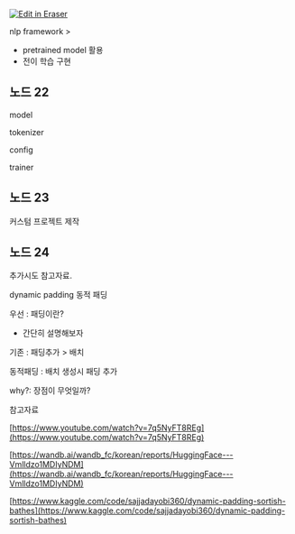<p><a target="_blank" href="https://app.eraser.io/workspace/s2Xy3paeSPoUXTDLaiwB" id="edit-in-eraser-github-link"><img alt="Edit in Eraser" src="https://firebasestorage.googleapis.com/v0/b/second-petal-295822.appspot.com/o/images%2Fgithub%2FOpen%20in%20Eraser.svg?alt=media&amp;token=968381c8-a7e7-472a-8ed6-4a6626da5501"></a></p>

nlp framework  > 

- pretrained model 활용
- 전이 학습 구현
## 노드 22
model

tokenizer

config

trainer



## 노드 23
커스텀 프로젝트 제작



## 노드 24




추가시도 참고자료.

dynamic padding 동적 패딩

우선 : 패딩이란?

- 간단히 설명해보자


기존 : 패딩추가 > 배치

동적패딩  : 배치 생성시 패딩 추가



why?: 장점이 무엇일까?

참고자료

[﻿https://www.youtube.com/watch?v=7q5NyFT8REg](https://www.youtube.com/watch?v=7q5NyFT8REg) 

[﻿https://wandb.ai/wandb_fc/korean/reports/HuggingFace---Vmlldzo1MDIyNDM](https://wandb.ai/wandb_fc/korean/reports/HuggingFace---Vmlldzo1MDIyNDM) 

[﻿https://www.kaggle.com/code/sajjadayobi360/dynamic-padding-sortish-bathes](https://www.kaggle.com/code/sajjadayobi360/dynamic-padding-sortish-bathes) 




<!--- Eraser file: https://app.eraser.io/workspace/s2Xy3paeSPoUXTDLaiwB --->